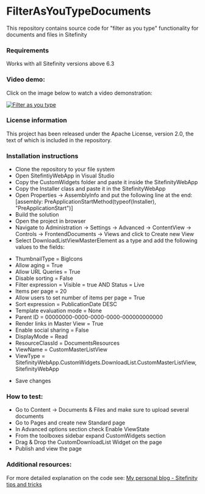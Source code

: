# FilterAsYouTypeDocuments
This repository contains source code for "filter as you type" functionality for documents and files in Sitefinity

### Requirements

Works with all Sitefinity versions above 6.3

### Video demo:

Click on the image below to watch a video demonstration:

[![Filter as you type](https://s31.postimg.org/8gcmfosqj/documents.png)](http://screencast.com/t/uC6KLYJUE)

### License information

This project has been released under the Apache License, version 2.0, the text of which is included in the repository.

### Installation instructions

* Clone the repository to your file system
* Open SitefintiyWebApp in Visual Studio
* Copy the CustomWidgets folder and paste it inside the SitefinityWebApp
* Copy the Installer class and paste it in the SitefinityWebApp
* Open Properties -> AssemblyInfo and put the following line at the end:
 [assembly: PreApplicationStartMethod(typeof(Installer), "PreApplicationStart")]
* Build the solution
* Open the project in browser
* Navigate to Administration -> Settings -> Advanced -> ContentView -> Controls -> FrontendDocuments -> Views and click to Create new View
* Select DownloadListViewMasterElement as a type and add the following values to the fields:
 - ThumbnailType = BigIcons
 - Allow aging = True
 - Allow URL Queries = True
 - Disable sorting = False
 - Filter expression = Visible = true AND Status = Live
 - Items per page = 20
 - Allow users to set number of items per page = True
 - Sort expression = PublicationDate DESC
 - Template evaluation mode = None
 - Parent ID = 00000000-0000-0000-0000-000000000000
 - Render links in Master View = True
 - Enable social sharing = False
 - DisplayMode = Read
 - ResourceClassId = DocumentsResources
 - ViewName = CustomMasterListView
 - ViewType = SitefinityWebApp.CustomWidgets.DownloadList.CustomMasterListView, SitefinityWebApp

* Save changes

### How to test:

* Go to Content -> Documents & Files and make sure to upload several documents 
* Go to Pages and create new Standard page
* In Advanced options section check Enable ViewState
* From the toolboxes sidebar expand CustomWidgets section
* Drag & Drop the CustomDownloadList Widget on the page
* Publish and view the page

### Additional resources:

For more detailed explanation on the code see:
[My personal blog - Sitefinity tips and tricks](http://www.sitefinitytipsandtricks.net/2016/06/16/filter-as-you-type-documents/)

